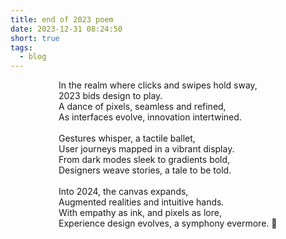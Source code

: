 ```yaml
---
title: end of 2023 poem
date: 2023-12-31 08:24:50
short: true
tags:
  - blog
---
```


<div style="text-align: justify;
  text-justify: inter-word; max-width: 350px; margin-left: auto; margin-right: auto;">
	In the realm where clicks and swipes hold sway,<br/>
2023 bids design to play.<br/>
A dance of pixels, seamless and refined,<br/>
As interfaces evolve, innovation intertwined.<br/>
<br/>
Gestures whisper, a tactile ballet,<br/>
User journeys mapped in a vibrant display.<br/>
From dark modes sleek to gradients bold,<br/>
Designers weave stories, a tale to be told.<br/>
<br/>
Into 2024, the canvas expands,<br/>
Augmented realities and intuitive hands.<br/>
With empathy as ink, and pixels as lore,<br/>
Experience design evolves, a symphony evermore. 🍃
</div>

